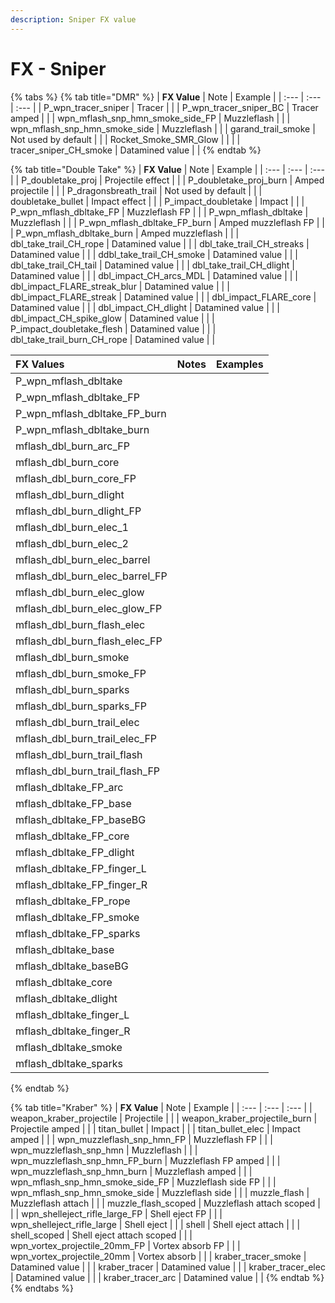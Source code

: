 ```yaml
---
description: Sniper FX value
---
```


# FX - Sniper

{% tabs %}
{% tab title="DMR" %}
| **FX Value** | Note | Example |
| :--- | :--- | :--- |
| P\_wpn\_tracer\_sniper | Tracer |  |
| P\_wpn\_tracer\_sniper\_BC | Tracer amped |  |
| wpn\_mflash\_snp\_hmn\_smoke\_side\_FP | Muzzleflash |  |
| wpn\_mflash\_snp\_hmn\_smoke\_side | Muzzleflash |  |
| garand\_trail\_smoke | Not used by default |  |
| Rocket\_Smoke\_SMR\_Glow |  |  |
| tracer\_sniper\_CH\_smoke | Datamined value |  |
{% endtab %}

{% tab title="Double Take" %}
| **FX Value** | Note | Example |
| :--- | :--- | :--- |
| P\_doubletake\_proj | Projectile effect |  |
| P\_doubletake\_proj\_burn | Amped projectile |  |
| P\_dragonsbreath\_trail | Not used by default |  |
| doubletake\_bullet | Impact effect |  |
| P\_impact\_doubletake | Impact |  |
| P\_wpn\_mflash\_dbltake\_FP | Muzzleflash FP |  |
| P\_wpn\_mflash\_dbltake | Muzzleflash |  |
| P\_wpn\_mflash\_dbltake\_FP\_burn | Amped muzzleflash FP |  |
| P\_wpn\_mflash\_dbltake\_burn | Amped muzzleflash |  |
| dbl\_take\_trail\_CH\_rope | Datamined value |  |
| dbl\_take\_trail\_CH\_streaks | Datamined value |  |
| ddbl\_take\_trail\_CH\_smoke | Datamined value |  |
| dbl\_take\_trail\_CH\_tail | Datamined value |  |
| dbl\_take\_trail\_CH\_dlight | Datamined value |  |
| dbl\_impact\_CH\_arcs\_MDL | Datamined value |  |
| dbl\_impact\_FLARE\_streak\_blur | Datamined value |  |
| dbl\_impact\_FLARE\_streak | Datamined value |  |
| dbl\_impact\_FLARE\_core | Datamined value |  |
| dbl\_impact\_CH\_dlight | Datamined value |  |
| dbl\_impact\_CH\_spike\_glow | Datamined value |  |
| P\_impact\_doubletake\_flesh | Datamined value |  |
| dbl\_take\_trail\_burn\_CH\_rope | Datamined value |  |

| FX Values | Notes | Examples |
| :--- | :--- | :--- |
| P\_wpn\_mflash\_dbltake |  |  |
| P\_wpn\_mflash\_dbltake\_FP |  |  |
| P\_wpn\_mflash\_dbltake\_FP\_burn |  |  |
| P\_wpn\_mflash\_dbltake\_burn |  |  |
| mflash\_dbl\_burn\_arc\_FP |  |  |
| mflash\_dbl\_burn\_core |  |  |
| mflash\_dbl\_burn\_core\_FP |  |  |
| mflash\_dbl\_burn\_dlight |  |  |
| mflash\_dbl\_burn\_dlight\_FP |  |  |
| mflash\_dbl\_burn\_elec\_1 |  |  |
| mflash\_dbl\_burn\_elec\_2 |  |  |
| mflash\_dbl\_burn\_elec\_barrel |  |  |
| mflash\_dbl\_burn\_elec\_barrel\_FP |  |  |
| mflash\_dbl\_burn\_elec\_glow |  |  |
| mflash\_dbl\_burn\_elec\_glow\_FP |  |  |
| mflash\_dbl\_burn\_flash\_elec |  |  |
| mflash\_dbl\_burn\_flash\_elec\_FP |  |  |
| mflash\_dbl\_burn\_smoke |  |  |
| mflash\_dbl\_burn\_smoke\_FP |  |  |
| mflash\_dbl\_burn\_sparks |  |  |
| mflash\_dbl\_burn\_sparks\_FP |  |  |
| mflash\_dbl\_burn\_trail\_elec |  |  |
| mflash\_dbl\_burn\_trail\_elec\_FP |  |  |
| mflash\_dbl\_burn\_trail\_flash |  |  |
| mflash\_dbl\_burn\_trail\_flash\_FP |  |  |
| mflash\_dbltake\_FP\_arc |  |  |
| mflash\_dbltake\_FP\_base |  |  |
| mflash\_dbltake\_FP\_baseBG |  |  |
| mflash\_dbltake\_FP\_core |  |  |
| mflash\_dbltake\_FP\_dlight |  |  |
| mflash\_dbltake\_FP\_finger\_L |  |  |
| mflash\_dbltake\_FP\_finger\_R |  |  |
| mflash\_dbltake\_FP\_rope |  |  |
| mflash\_dbltake\_FP\_smoke |  |  |
| mflash\_dbltake\_FP\_sparks |  |  |
| mflash\_dbltake\_base |  |  |
| mflash\_dbltake\_baseBG |  |  |
| mflash\_dbltake\_core |  |  |
| mflash\_dbltake\_dlight |  |  |
| mflash\_dbltake\_finger\_L |  |  |
| mflash\_dbltake\_finger\_R |  |  |
| mflash\_dbltake\_smoke |  |  |
| mflash\_dbltake\_sparks |  |  |
{% endtab %}

{% tab title="Kraber" %}
| **FX Value** | Note | Example |
| :--- | :--- | :--- |
| weapon\_kraber\_projectile | Projectile |  |
| weapon\_kraber\_projectile\_burn | Projectile amped |  |
| titan\_bullet | Impact |  |
| titan\_bullet\_elec | Impact amped |  |
| wpn\_muzzleflash\_snp\_hmn\_FP | Muzzleflash FP |  |
| wpn\_muzzleflash\_snp\_hmn | Muzzleflash |  |
| wpn\_muzzleflash\_snp\_hmn\_FP\_burn | Muzzleflash FP amped |  |
| wpn\_muzzleflash\_snp\_hmn\_burn | Muzzleflash amped |  |
| wpn\_mflash\_snp\_hmn\_smoke\_side\_FP | Muzzleflash side FP |  |
| wpn\_mflash\_snp\_hmn\_smoke\_side | Muzzleflash side |  |
| muzzle\_flash | Muzzleflash attach |  |
| muzzle\_flash\_scoped | Muzzleflash attach scoped |  |
| wpn\_shelleject\_rifle\_large\_FP | Shell eject FP |  |
| wpn\_shelleject\_rifle\_large | Shell eject |  |
| shell | Shell eject attach |  |
| shell\_scoped | Shell eject attach scoped |  |
| wpn\_vortex\_projectile\_20mm\_FP | Vortex absorb FP |  |
| wpn\_vortex\_projectile\_20mm | Vortex absorb |  |
| kraber\_tracer\_smoke | Datamined value |  |
| kraber\_tracer | Datamined value |  |
| kraber\_tracer\_elec | Datamined value |  |
| kraber\_tracer\_arc | Datamined value |  |
{% endtab %}
{% endtabs %}

